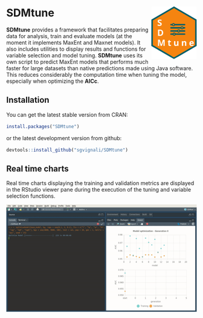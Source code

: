 
<!-- README.md is generated from README.Rmd. Please edit that file -->
SDMtune <img src="logo.svg" align="right" alt="" width="120" />
===============================================================

**SDMtune** provides a framework that facilitates preparing data for analysis, train and evaluate models (at the moment it implements MaxEnt and Maxnet models). It also includes utilities to display results and functions for variable selection and model tuning. **SDMtune** uses its own script to predict MaxEnt models that performs much faster for large datasets than native predictions made using Java software. This reduces considerably the computation time when tuning the model, especially when optimizing the **AICc**.

Installation
------------

You can get the latest stable version from CRAN:

``` r
install.packages("SDMtune")
```

or the latest development version from github:

``` r
devtools::install_github("sgvignali/SDMtune")
```

Real time charts
----------------

Real time charts displaying the training and validation metrics are displayed in the RStudio viewer pane during the execution of the tuning and variable selection functions.

<div style="text-align: center"><img src="realtime-chart.gif" alt="" /></div>
